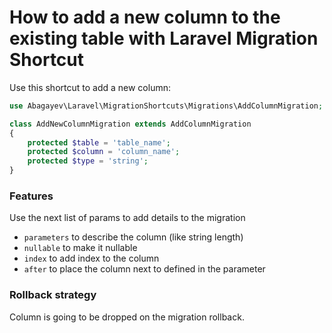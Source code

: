 # How to add a new column to the existing table with Laravel Migration Shortcut

Use this shortcut to add a new column: 

```php
use Abagayev\Laravel\MigrationShortcuts\Migrations\AddColumnMigration;

class AddNewColumnMigration extends AddColumnMigration
{
    protected $table = 'table_name';
    protected $column = 'column_name';
    protected $type = 'string';
}
```

### Features

Use the next list of params to add details to the migration

- `parameters` to describe the column (like string length)
- `nullable` to make it nullable
- `index` to add index to the column
- `after` to place the column next to defined in the parameter

### Rollback strategy

Column is going to be dropped on the migration rollback.
